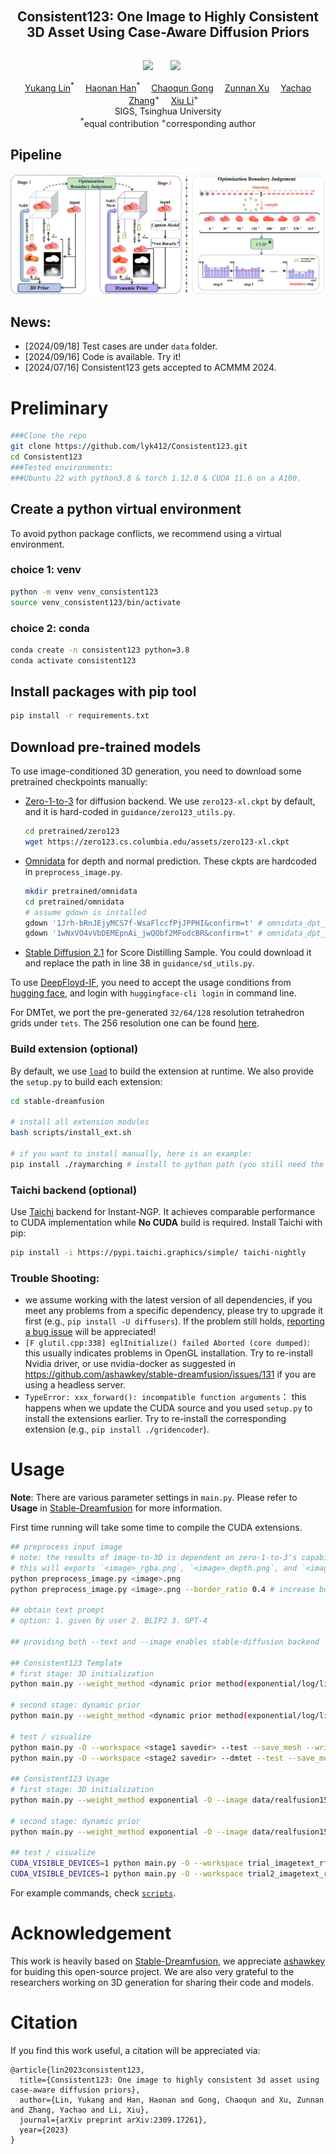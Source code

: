 ######
<p align="center">

  <h2 align="center">Consistent123: One Image to Highly Consistent 3D Asset Using Case-Aware Diffusion Priors </h2>

######
<p align="center">
<!-- [paper](https://arxiv.org/abs/2309.17261) | [project page](https://consistent123.github.io/) -->
 <!-- </br> -->
        <a href="https://arxiv.org/abs/2309.17261"><img src="https://img.shields.io/badge/ArXiv-2309.17261-brightgreen"></a> &nbsp; &nbsp; &nbsp;
        <a href="https://consistent123.github.io/"><img src="https://img.shields.io/badge/Demo-Consistent123-purple"></a>&nbsp; &nbsp; &nbsp;
    </br>
<p>

<div align="center">
    <a href='https://lyk412.github.io/' target='_blank'>Yukang Lin</a><sup>*</sup>&emsp;
    <a href="https://vincenthancoder.github.io/" target='_blank'>Haonan Han</a><sup>*</sup>&emsp;
    <a href='https://github.com/iecqgong' target='_blank'>Chaoqun Gong</a>&emsp;
    <a href='https://kkakkkka.github.io/' target='_blank'>Zunnan Xu</a>&emsp;
    <a href='https://yachao-zhang.github.io/' target='_blank'>Yachao Zhang</a><sup>+</sup>&emsp;
    <a href='https://scholar.google.com/citations?user=Xrh1OIUAAAAJ&hl=zh-CN&oi=ao' target='_blank'>Xiu Li</a><sup>+</sup>&emsp;
</div>
<div align="center">   
    SIGS, Tsinghua University
</div>
<div align="center">
    <sup>*</sup>equal contribution
    <sup>+</sup>corresponding author
</div>


## Pipeline

![Example Image](assets/pipeline.jpg)

## News:
* [2024/09/18] Test cases are under `data` folder.
* [2024/09/16] Code is available. Try it!
* [2024/07/16] Consistent123 gets accepted to ACMMM 2024.


# Preliminary

```bash
###Clone the repo
git clone https://github.com/lyk412/Consistent123.git
cd Consistent123
###Tested environments: 
###Ubuntu 22 with python3.8 & torch 1.12.0 & CUDA 11.6 on a A100.
```

## Create a python virtual environment

To avoid python package conflicts, we recommend using a virtual environment.

### choice 1: venv
```bash
python -m venv venv_consistent123
source venv_consistent123/bin/activate 
```
### choice 2: conda
```bash
conda create -n consistent123 python=3.8
conda activate consistent123
```

## Install packages with pip tool

```bash
pip install -r requirements.txt
```

## Download pre-trained models

To use image-conditioned 3D generation, you need to download some pretrained checkpoints manually:
* [Zero-1-to-3](https://github.com/cvlab-columbia/zero123) for diffusion backend.
    We use `zero123-xl.ckpt` by default, and it is hard-coded in `guidance/zero123_utils.py`.
    ```bash
    cd pretrained/zero123
    wget https://zero123.cs.columbia.edu/assets/zero123-xl.ckpt
    ```
* [Omnidata](https://github.com/EPFL-VILAB/omnidata/tree/main/omnidata_tools/torch) for depth and normal prediction.
    These ckpts are hardcoded in `preprocess_image.py`.
    ```bash
    mkdir pretrained/omnidata
    cd pretrained/omnidata
    # assume gdown is installed
    gdown '1Jrh-bRnJEjyMCS7f-WsaFlccfPjJPPHI&confirm=t' # omnidata_dpt_depth_v2.ckpt
    gdown '1wNxVO4vVbDEMEpnAi_jwQObf2MFodcBR&confirm=t' # omnidata_dpt_normal_v2.ckpt
    ```
* [Stable Diffusion 2.1](https://huggingface.co/stabilityai/stable-diffusion-2-1-base) for Score Distilling Sample. You could download it and replace the path in line 38 in `guidance/sd_utils.py`.

To use [DeepFloyd-IF](https://github.com/deep-floyd/IF), you need to accept the usage conditions from [hugging face](https://huggingface.co/DeepFloyd/IF-I-XL-v1.0), and login with `huggingface-cli login` in command line.

For DMTet, we port the pre-generated `32/64/128` resolution tetrahedron grids under `tets`.
The 256 resolution one can be found [here](https://drive.google.com/file/d/1lgvEKNdsbW5RS4gVxJbgBS4Ac92moGSa/view?usp=sharing).

### Build extension (optional)
By default, we use [`load`](https://pytorch.org/docs/stable/cpp_extension.html#torch.utils.cpp_extension.load) to build the extension at runtime.
We also provide the `setup.py` to build each extension:
```bash
cd stable-dreamfusion

# install all extension modules
bash scripts/install_ext.sh

# if you want to install manually, here is an example:
pip install ./raymarching # install to python path (you still need the raymarching/ folder, since this only installs the built extension.)
```

### Taichi backend (optional)
Use [Taichi](https://github.com/taichi-dev/taichi) backend for Instant-NGP. It achieves comparable performance to CUDA implementation while **No CUDA** build is required. Install Taichi with pip:
```bash
pip install -i https://pypi.taichi.graphics/simple/ taichi-nightly
```

### Trouble Shooting:
* we assume working with the latest version of all dependencies, if you meet any problems from a specific dependency, please try to upgrade it first (e.g., `pip install -U diffusers`). If the problem still holds, [reporting a bug issue](https://github.com/ashawkey/stable-dreamfusion/issues/new?assignees=&labels=bug&template=bug_report.yaml&title=%3Ctitle%3E) will be appreciated!
* `[F glutil.cpp:338] eglInitialize() failed Aborted (core dumped)`: this usually indicates problems in OpenGL installation. Try to re-install Nvidia driver, or use nvidia-docker as suggested in https://github.com/ashawkey/stable-dreamfusion/issues/131 if you are using a headless server.
* `TypeError: xxx_forward(): incompatible function arguments`： this happens when we update the CUDA source and you used `setup.py` to install the extensions earlier. Try to re-install the corresponding extension (e.g., `pip install ./gridencoder`).

# Usage
**Note**:
There are various parameter settings in `main.py`. Please refer to **Usage** in [Stable-Dreamfusion](https://github.com/ashawkey/stable-dreamfusion) for more information.

First time running will take some time to compile the CUDA extensions.

```bash
## preprocess input image
# note: the results of image-to-3D is dependent on zero-1-to-3's capability. For best performance, the input image should contain a single front-facing object, it should have square aspect ratio, with <1024 pixel resolution. Check the examples under ./data.
# this will exports `<image>_rgba.png`, `<image>_depth.png`, and `<image>_normal.png` to the directory containing the input image.
python preprocess_image.py <image>.png
python preprocess_image.py <image>.png --border_ratio 0.4 # increase border_ratio if the center object appears too large and results are unsatisfying.

## obtain text prompt
# option: 1. given by user 2. BLIP2 3. GPT-4 

## providing both --text and --image enables stable-diffusion backend

## Consistent123 Template
# first stage: 3D initialization
python main.py --weight_method <dynamic prior method(exponential/log/linear)> -O --image <path of rgba> --text <text prompt> --workspace <stage1 savedir> --iters <stage1 iterations> --dmtet_iters <stage2 iterations> --least_3Donly <CLIP detection start> --most_3Donly <CLIP detection end> --render_interval <CLIP detection interval> --threshold <CLIP detection threshold> --last_N <sliding window size>

# second stage: dynamic prior
python main.py --weight_method <dynamic prior method(exponential/log/linear)> -O --image <path of rgba> --text <text prompt> --workspace <stage2 savedir> --dmtet --iters <stage2 iterations> --nerf_iters <stage1 iterations> --init_with <stage1 savedir>/checkpoints/df.pth --convergence_path <stage1 savedir>/convergence.npy

# test / visualize
python main.py -O --workspace <stage1 savedir> --test --save_mesh --write_video
python main.py -O --workspace <stage2 savedir> --dmtet --test --save_mesh --write_video

## Consistent123 Usage
# first stage: 3D initialization
python main.py --weight_method exponential -O --image data/realfusion15/bird_rgba.png --text "a small blue-brown bird with a pointed mouth" --workspace trial_imagetext_rf15_bird_clip  --iters 5000 --dmtet_iters 5000 --least_3Donly 2000 --most_3Donly 3500 --render_interval 21 --threshold 0.00025 --last_N 5

# second stage: dynamic prior
python main.py --weight_method exponential -O --image data/realfusion15/bird_rgba.png --text "a small blue-brown bird with a pointed mouth" --workspace trial2_imagetext_rf15_bird_clip --dmtet --iters 5000 --nerf_iters 5000 --init_with trial_imagetext_rf15_bird_clip/checkpoints/df.pth --convergence_path trial_imagetext_rf15_bird_clip/convergence.npy

## test / visualize
CUDA_VISIBLE_DEVICES=1 python main.py -O --workspace trial_imagetext_rf15_bird_clip  --test --save_mesh --write_video
CUDA_VISIBLE_DEVICES=1 python main.py -O --workspace trial2_imagetext_rf15_bird_clip --dmtet --test --save_mesh --write_video
```

For example commands, check [`scripts`](./scripts/realfusion15.sh).

# Acknowledgement

This work is heavily based on [Stable-Dreamfusion](https://github.com/ashawkey/stable-dreamfusion), we appreciate [ashawkey](https://github.com/ashawkey) for buiding this open-source project. We are also very grateful to the researchers working on 3D generation for sharing their code and models.


# Citation

If you find this work useful, a citation will be appreciated via:
```
@article{lin2023consistent123,
  title={Consistent123: One image to highly consistent 3d asset using case-aware diffusion priors},
  author={Lin, Yukang and Han, Haonan and Gong, Chaoqun and Xu, Zunnan and Zhang, Yachao and Li, Xiu},
  journal={arXiv preprint arXiv:2309.17261},
  year={2023}
}
```
